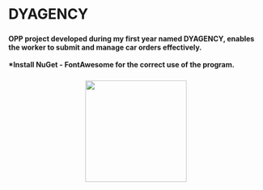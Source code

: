 
<h1 align="left">DYAGENCY</h1>

###

<h4 align="left">OPP project developed during my first year named DYAGENCY, enables the worker to submit and manage car orders effectively.<br><br>*Install NuGet - FontAwesome for the correct use of the program.</h4>

###

<div align="center">
  <img height="200" src="https://i.imgur.com/8tmoXrv.png"  />
</div>

###

